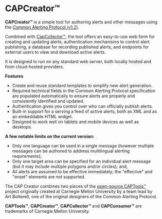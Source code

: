 CAPCreator&trade;
==========

**CAPCreator&trade;** is a simple tool for authoring alerts and other messages using the
[Common Alerting Protocol (v1.2)](http://docs.oasis-open.org/emergency/cap/v1.2/CAP-v1.2-os.html).

Combined with [CapCollector&trade;](https://github.com/CAPTools/CapCollector),
the tool offers an easy-to-use web form for creating and updating alerts,
authentication mechanisms to control alert publishing, a database for recording
published alerts, and endpoints for external users to view and download active
alerts.

It is designed to run on any standard web server, both locally hosted and from
cloud-hosted providers.

**Features**

 * Create and reuse standard templates to simplify new alert generation.
 * Required technical fields in the Common Alerting Protocol specification are
 populated automatically to ensure alerts are properly and consistently identified
 and updated.
 * Authentication gives you control over who can officially publish alerts.
 * Built-in support for a serving a feed of active alerts, both as XML and as an
 embeddable HTML widget.
 * Designed to work well on tablets and mobile devices as well as desktops.


**A few notable limits on the current version:**

 * Only one language can be used in a single message (however multiple messages
 can be authored to address multilingual alerting requirements);
 * Only one target area can be specified for an individual alert message (but
 it may include multiple polygons and/or circles); and,
 * All alerts are assumed to be effective immediately; the "effective" and
 "onset" elements are not supported.

The CAP Creator combines two pieces of the [open-source CAPTools™](https://github.com/CAPTools)
project originally created at Carnegie Mellon University by a team lead by Art
Botterell, one of the original designers of the Common Alerting Protocol.

 **CAPTools&trade;**, **CAPCreator&trade;**, **CAPCollector&trade;** and
 **CAPConsumer&trade;** are trademarks of Carnegie Mellon  University.
